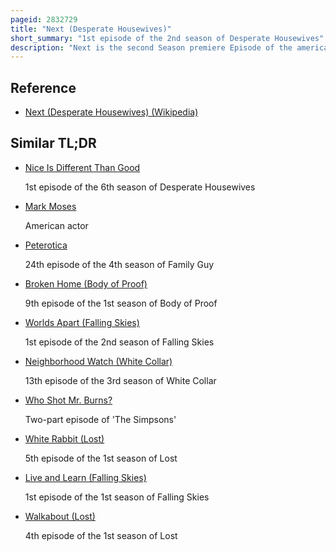 ```yaml
---
pageid: 2832729
title: "Next (Desperate Housewives)"
short_summary: "1st episode of the 2nd season of Desperate Housewives"
description: "Next is the second Season premiere Episode of the american Comedy-Drama desperate Housewives and the 24th Episode overall. The Show was originally broadcast on Abc on september 25 2005 in the united States. It was written by Jenna Bans and Kevin Murphy and was directed by Larry Shaw."
---
```


## Reference

- [Next (Desperate Housewives) (Wikipedia)](https://en.wikipedia.org/?curid=2832729)

## Similar TL;DR

- [Nice Is Different Than Good](/tldr/en/nice-is-different-than-good)

  1st episode of the 6th season of Desperate Housewives

- [Mark Moses](/tldr/en/mark-moses)

  American actor

- [Peterotica](/tldr/en/peterotica)

  24th episode of the 4th season of Family Guy

- [Broken Home (Body of Proof)](/tldr/en/broken-home-body-of-proof)

  9th episode of the 1st season of Body of Proof

- [Worlds Apart (Falling Skies)](/tldr/en/worlds-apart-falling-skies)

  1st episode of the 2nd season of Falling Skies

- [Neighborhood Watch (White Collar)](/tldr/en/neighborhood-watch-white-collar)

  13th episode of the 3rd season of White Collar

- [Who Shot Mr. Burns?](/tldr/en/who-shot-mr-burns)

  Two-part episode of 'The Simpsons'

- [White Rabbit (Lost)](/tldr/en/white-rabbit-lost)

  5th episode of the 1st season of Lost

- [Live and Learn (Falling Skies)](/tldr/en/live-and-learn-falling-skies)

  1st episode of the 1st season of Falling Skies

- [Walkabout (Lost)](/tldr/en/walkabout-lost)

  4th episode of the 1st season of Lost
